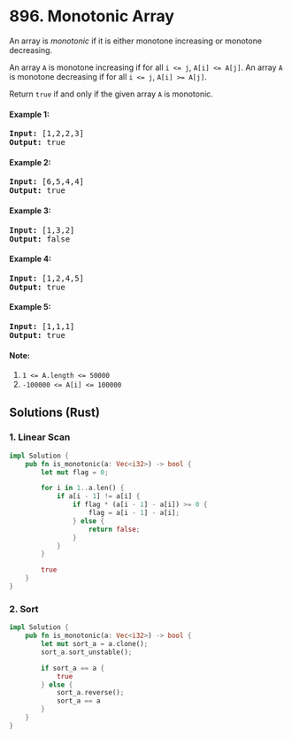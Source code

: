 # 896. Monotonic Array
An array is *monotonic* if it is either monotone increasing or monotone decreasing.

An array ```A``` is monotone increasing if for all ```i <= j```, ```A[i] <= A[j]```.  An array ```A``` is monotone decreasing if for all ```i <= j```, ```A[i] >= A[j]```.

Return ```true``` if and only if the given array ```A``` is monotonic.

#### Example 1:
<pre>
<strong>Input:</strong> [1,2,2,3]
<strong>Output:</strong> true
</pre>

#### Example 2:
<pre>
<strong>Input:</strong> [6,5,4,4]
<strong>Output:</strong> true
</pre>

#### Example 3:
<pre>
<strong>Input:</strong> [1,3,2]
<strong>Output:</strong> false
</pre>

#### Example 4:
<pre>
<strong>Input:</strong> [1,2,4,5]
<strong>Output:</strong> true
</pre>

#### Example 5:
<pre>
<strong>Input:</strong> [1,1,1]
<strong>Output:</strong> true
</pre>

#### Note:
1. ```1 <= A.length <= 50000```
2. ```-100000 <= A[i] <= 100000```

## Solutions (Rust)

### 1. Linear Scan
```Rust
impl Solution {
    pub fn is_monotonic(a: Vec<i32>) -> bool {
        let mut flag = 0;

        for i in 1..a.len() {
            if a[i - 1] != a[i] {
                if flag * (a[i - 1] - a[i]) >= 0 {
                    flag = a[i - 1] - a[i];
                } else {
                    return false;
                }
            }
        }

        true
    }
}
```

### 2. Sort
```Rust
impl Solution {
    pub fn is_monotonic(a: Vec<i32>) -> bool {
        let mut sort_a = a.clone();
        sort_a.sort_unstable();

        if sort_a == a {
            true
        } else {
            sort_a.reverse();
            sort_a == a
        }
    }
}
```
